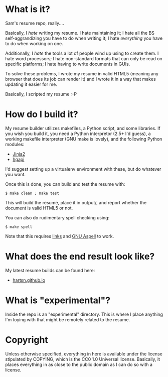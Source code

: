 
What is it?
===========

Sam's resume repo, really....

Basically, I *hate* writing my resume. I hate maintaining it; I hate all the
BS self-aggrandizing you have to do when writing it; I hate *everything* you
have to do when working on one.

Additionally, I *hate* the tools a lot of people wind up using to create them.
I hate word processors; I hate non-standard formats that can only be read on
specific platforms; I hate having to write documents in GUIs.

To solve these problems, I wrote my resume in valid HTML5 (meaning any browser
that does its job can render it) and I wrote it in a way that makes updating
it easier for me.

Basically, I scripted my resume :-P

How do I build it?
==================

My resume builder utilizes makefiles, a Python script, and some libraries. If
you wish you build it, you need a Python interpretor (2.5+ I'd guess), a
working makefile interpreter (GNU make is lovely), and the following Python
modules:

* [Jinja2](http://jinja.pocoo.org/)
* [hgapi](http://pypi.python.org/pypi/hgapi/)

I'd suggest setting up a virtualenv environment with these, but do whatever
you want.

Once this is done, you can build and test the resume with:

    $ make clean ; make test

This will build the resume, place it in output/, and report whether the
document is valid HTML5 or not.

You can also do rudimentary spell checking using:

    $ make spell

Note that this requires [links](http://links.twibright.com/) and [GNU
Aspell](http://aspell.net/) to work.

What does the end result look like?
===================================

My latest resume builds can be found here:

* [hartsn.github.io](http://hartsn.github.io/)

What is "experimental"?
=======================

Inside the repo is an "experimental" directory. This is where I place anything
I'm toying with that might be remotely related to the resume.

Copyright
=========

Unless otherwise specified, everything in here is available under the license
stipulated by COPYING, which is the CC0 1.0 Universal license. Basically, it
places everything in as close to the public domain as I can do so with a
license.


